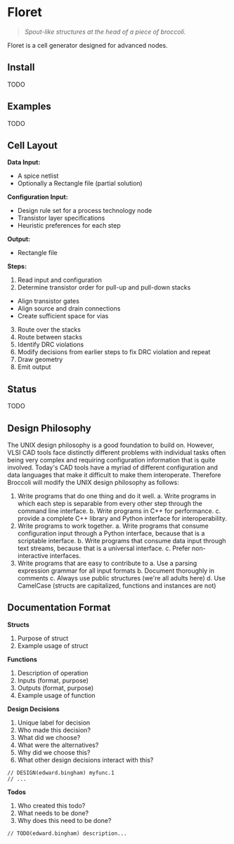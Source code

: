 # Floret

> *Spout-like structures at the head of a piece of broccoli.*

Floret is a cell generator designed for advanced nodes.

## Install

TODO

## Examples

TODO

## Cell Layout

**Data Input:**
* A spice netlist
* Optionally a Rectangle file (partial solution)

**Configuration Input:**
* Design rule set for a process technology node
* Transistor layer specifications
* Heuristic preferences for each step

**Output:**
* Rectangle file

**Steps:**
1. Read input and configuration
2. Determine transistor order for pull-up and pull-down stacks
  * Align transistor gates
  * Align source and drain connections
  * Create sufficient space for vias
3. Route over the stacks
4. Route between stacks
5. Identify DRC violations
6. Modify decisions from earlier steps to fix DRC violation and repeat
7. Draw geometry
8. Emit output

## Status

TODO

## Design Philosophy

The UNIX design philosophy is a good foundation to build on. However, VLSI CAD tools face distinctly different problems with individual tasks often being very complex and requiring configuration information that is quite involved. Today's CAD tools have a myriad of different configuration and data languages that make it difficult to make them interoperate. Therefore Broccoli will modify the UNIX design philosophy as follows:

1. Write programs that do one thing and do it well.
  a. Write programs in which each step is separable from every other step through the command line interface.
	b. Write programs in C++ for performance.
  c. provide a complete C++ library and Python interface for interoperability.
2. Write programs to work together.
  a. Write programs that consume configuration input through a Python interface, because that is a scriptable interface.
	b. Write programs that consume data input through text streams, because that is a universal interface.
	c. Prefer non-interactive interfaces.
3. Write programs that are easy to contribute to
  a. Use a parsing expression grammar for all input formats
  b. Document thoroughly in comments
  c. Always use public structures (we're all adults here)
  d. Use CamelCase (structs are capitalized, functions and instances are not)

## Documentation Format

**Structs**
1. Purpose of struct
2. Example usage of struct

**Functions**
1. Description of operation
2. Inputs (format, purpose)
3. Outputs (format, purpose)
4. Example usage of function

**Design Decisions**
1. Unique label for decision
2. Who made this decision?
3. What did we choose?
4. What were the alternatives?
5. Why did we choose this?
6. What other design decisions interact with this?

```
// DESIGN(edward.bingham) myfunc.1
// ...
```

**Todos**
1. Who created this todo?
2. What needs to be done?
3. Why does this need to be done?

```
// TODO(edward.bingham) description...
```

